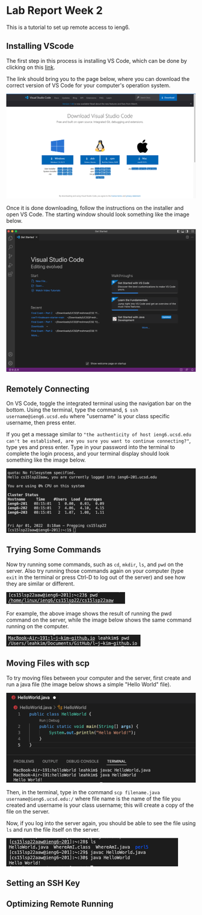Lab Report Week 2
====
This is a tutorial to set up remote access to ieng6.

Installing VScode
---
The first step in this process is installing VS Code, which can be done by clicking on this [link](https://code.visualstudio.com/Download). 

The link should bring you to the page below, where you can download the correct version of VS Code for your computer's operation system. 

![download page](Lab2-installGitHub.png) 

Once it is done downloading, follow the instructions on the installer and open VS Code. The starting window should look something like the image below.

![download page](Lab2-vscode.png) 


Remotely Connecting
---
On VS Code, toggle the integrated terminal using the navigation bar on the bottom. Using the terminal, type the command, `$ ssh username@ieng6.ucsd.edu` where "username" is your class specific username, then press enter.

 If you get a message similar to `"the authenticity of host ieng6.ucsd.edu can't be established, are you sure you want to continue connecting?"`, type yes and press enter. Type in your password into the terminal to complete the login process, and your terminal display should look something like the image below.

 ![download page](Lab2-1stlogin.png) 


Trying Some Commands
---
Now try running some commands, such as `cd`, `mkdir`, `ls`, and `pwd` on the server. Also try running those commands again on your computer (type `exit` in the terminal or press Ctrl-D to log out of the server) and see how they are similar or different.

![download page](Lab2-serverPwd.png) 

For example, the above image shows the result of running the pwd command on the server, while the image below shows the same command running on the computer.

![download page](Lab2-computerPwd.png) 

Moving Files with scp
---
To try moving files between your computer and the server, first create and run a java file (the image below shows a simple "Hello World" file). 

![download page](Lab2-helloWorldComputer.png) 

Then, in the terminal, type in the command `scp filename.java username@ieng6.ucsd.edu:/` where file name is the name of the file you created and username is your class username; this will create a copy of the file on the server.

Now, if you log into the server again, you should be able to see the file using `ls` and run the file itself on the server.

![download page](Lab2-helloWorldServer.png) 

Setting an SSH Key
---

Optimizing Remote Running
---